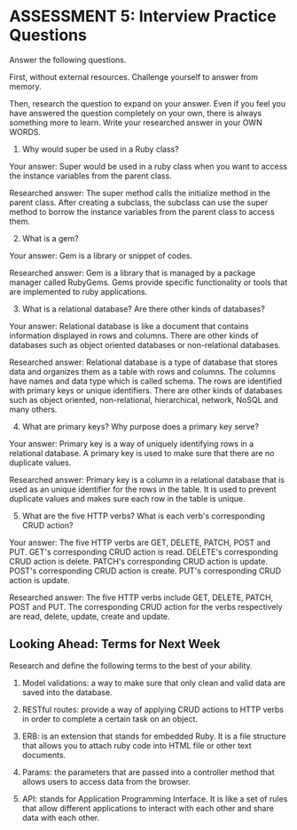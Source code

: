 # ASSESSMENT 5: Interview Practice Questions

Answer the following questions.

First, without external resources. Challenge yourself to answer from memory.

Then, research the question to expand on your answer. Even if you feel you have answered the question completely on your own, there is always something more to learn. Write your researched answer in your OWN WORDS.

1. Why would super be used in a Ruby class?

Your answer: Super would be used in a ruby class when you want to access the instance variables from the parent class.

Researched answer:  The super method calls the initialize method in the parent class. After creating a subclass, the subclass can use the super method to borrow the instance variables from the parent class to access them.

2. What is a gem?

Your answer: Gem is a library or snippet of codes.

Researched answer: Gem is a library that is managed by a package manager called RubyGems. Gems provide specific functionality or tools that are implemented to ruby applications. 

3. What is a relational database? Are there other kinds of databases?

Your answer: Relational database is like a document that contains information displayed in rows and columns. There are other kinds of databases such as object oriented databases or non-relational databases. 

Researched answer: Relational database is a type of database that stores data and organizes them as a table with rows and columns. The
columns have names and data type which is called schema. The rows are identified with primary keys or unique identifiers. There are other kinds of databases such as object oriented, non-relational, hierarchical, network, NoSQL and many others.

4. What are primary keys? Why purpose does a primary key serve?

Your answer: Primary key is a way of uniquely identifying rows in a relational database. A primary key is used to make sure that there are no duplicate values.

Researched answer: Primary key is a column in a relational database that is used as an unique identifier for the rows in the table. It is used to prevent duplicate values and makes sure each row in the table is unique. 

5. What are the five HTTP verbs? What is each verb's corresponding CRUD action?

Your answer: The five HTTP verbs are GET, DELETE, PATCH, POST and PUT. GET's corresponding CRUD action is read. DELETE's corresponding CRUD action is delete. PATCH's corresponding CRUD action is update. POST's corresponding CRUD action is create. PUT's corresponding CRUD action is update.

Researched answer: The five HTTP verbs include GET, DELETE, PATCH, POST and PUT. The corresponding CRUD action for the verbs respectively are read, delete, update, create and update.

## Looking Ahead: Terms for Next Week

Research and define the following terms to the best of your ability.

1. Model validations: a way to make sure that only clean and valid data are saved into the database. 

2. RESTful routes: provide a way of applying CRUD actions to HTTP verbs in order to complete a certain task on an object. 

3. ERB: is an extension that stands for embedded Ruby. It is a file structure that allows you to attach ruby code into HTML file or other text documents.

4. Params: the parameters that are passed into a controller method that allows users to access data from the browser. 

5. API: stands for Application Programming Interface. It is like a set of rules that allow different applications to interact with each other and share data with each other. 
